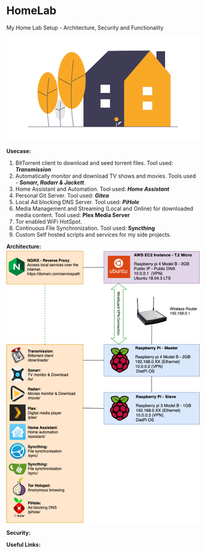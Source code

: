 # HomeLab
My Home Lab Setup - Architecture, Security and Functionality 

![HomeLab-Logo](images/logo.png)

**Usecase:**
1. BitTorrent client to download and seed torrent files. Tool used: ***Transmission***
2. Automatically monitor and download TV shows and movies. Tools used - ***Sonarr, Radarr & Jackett***.
3. Home Assistant and Automation. Tool used: ***Home Assistant***
4. Personal Git Server. Tool used: ***Gitea***
5. Local Ad blocking DNS Server. Tool used: ***PiHole***
6. Media Management and Streaming (Local and Online) for downloaded media content. Tool used: **Plex Media Server**
7. Tor enabled WiFi HotSpot.
8. Continuous File Synchronization. Tool used: **Syncthing** 
9. Custom Self hosted scripts and services for my side projects.
 

**Architecture:** 
![Architecture](images/Architecture.png)


**Security:**

**Useful Links:**
